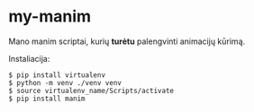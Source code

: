# my-manim

Mano manim scriptai, kurių **turėtu** palengvinti animacijų kūrimą.

Instaliacija: 

```
$ pip install virtualenv
$ python -m venv ./venv venv  
$ source virtualenv_name/Scripts/activate  
$ pip install manim  
```
